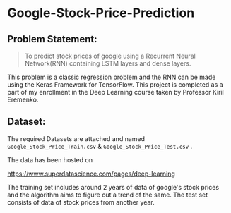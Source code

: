 # Google-Stock-Price-Prediction

## Problem Statement:
>To predict stock prices of google using a Recurrent Neural Network(RNN) containing LSTM layers and dense layers.

This problem is a classic regression problem and the RNN can be made using the Keras Framework for TensorFlow.
This project is completed as a part of my enrollment in the Deep Learning course taken by Professor Kiril Eremenko.

## Dataset:
The required Datasets are attached and named `Google_Stock_Price_Train.csv` &  `Google_Stock_Price_Test.csv` .

The data has been hosted on 

https://www.superdatascience.com/pages/deep-learning

The training set includes around 2 years of data of google's stock prices and the algorithm aims to figure out a trend
of the same. The test set consists of data of stock prices from another year.
